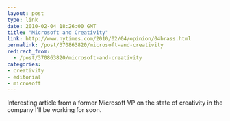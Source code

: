 ```yaml
---
layout: post
type: link
date: 2010-02-04 18:26:00 GMT
title: "Microsoft and Creativity"
link: http://www.nytimes.com/2010/02/04/opinion/04brass.html
permalink: /post/370863820/microsoft-and-creativity
redirect_from: 
  - /post/370863820/microsoft-and-creativity
categories:
- creativity
- editorial
- microsoft
---
```

Interesting article from a former Microsoft VP on the state of creativity in the company I'll be working for soon.